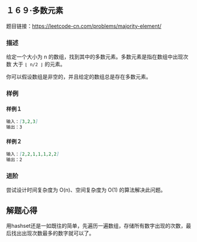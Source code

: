 ## １６９·多数元素

题目链接：https://leetcode-cn.com/problems/majority-element/

### 描述

给定一个大小为 n 的数组，找到其中的多数元素。多数元素是指在数组中出现次数 大于 `⌊ n/2 ⌋` 的元素。

你可以假设数组是非空的，并且给定的数组总是存在多数元素。


### 样例

#### 样例１

```markdown
输入：[3,2,3]
输出：3
```

#### 样例２

```markdown
输入：[2,2,1,1,1,2,2]
输出：2
```

### 进阶

尝试设计时间复杂度为 O(n)、空间复杂度为 O(1) 的算法解决此问题。

## 解题心得

用hashset还是一如既往的简单，先遍历一遍数组，存储所有数字出现的次数，最后找出出现次数最多的数字就可以了。